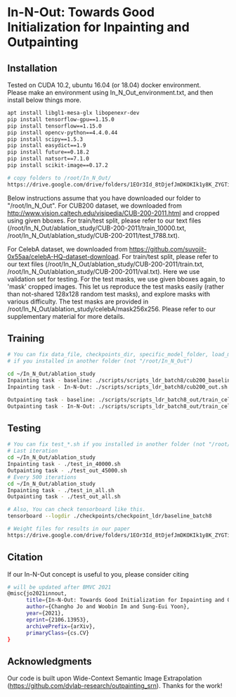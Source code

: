 # In-N-Out: Towards Good Initialization for Inpainting and Outpainting
## Installation
Tested on CUDA 10.2, ubuntu 16.04 (or 18.04) docker environment.\
Please make an environment using In_N_Out_environment.txt, and then install below things more.
```sh
apt install libgl1-mesa-glx libopenexr-dev
pip install tensorflow-gpu==1.15.0 
pip install tensorflow==1.15.0
pip install opencv-python==4.4.0.44
pip install scipy==1.5.3
pip install easydict==1.9
pip install future==0.18.2
pip install natsort==7.1.0
pip install scikit-image==0.17.2

# copy folders to /root/In_N_Out/
https://drive.google.com/drive/folders/1EOr3Id_8tDjefJmDKOKIk1y8K_ZYGTiI?usp=sharing
```

Below instructions assume that you have downloaded our folder to "/root/In_N_Out".
For CUB200 dataset, we downloaded from http://www.vision.caltech.edu/visipedia/CUB-200-2011.html and cropped using given bboxes. For train/test split, please refer to our text files (/root/In_N_Out/ablation_study/CUB-200-2011/train_10000.txt, /root/In_N_Out/ablation_study/CUB-200-2011/test_1788.txt).

For CelebA dataset, we downloaded from https://github.com/suvojit-0x55aa/celebA-HQ-dataset-download. For train/test split, please refer to our text files (/root/In_N_Out/ablation_study/CUB-200-2011/train.txt, /root/In_N_Out/ablation_study/CUB-200-2011/val.txt). Here we use validation set for testing. For the test masks, we use given bboxes again, to 'mask' cropped images. This let us reproduce the test masks easily (rather than not-shared 128x128 random test masks), and explore masks with various difficulty. The test masks are provided in /root/In_N_Out/ablation_study/celebA/mask256x256. Please refer to our supplementary material for more details. 

## Training
```sh
# You can fix data_file, checkpoints_dir, specific_model_folder, load_model_dir in each shell 
# if you installed in another folder (not "/root/In_N_Out")

cd ~/In_N_Out/ablation_study
Inpainting task - baseline: ./scripts/scripts_ldr_batch8/cub200_baseline.sh
Inpainting task - In-N-Out: ./scripts/scripts_ldr_batch8/cub200_out.sh

Outpainting task - baseline: ./scripts/scripts_ldr_batch8_out/train_celebA_baseline.sh
Outpainting task - In-N-Out: ./scripts/scripts_ldr_batch8_out/train_celebA_in.sh
```

## Testing
```sh
# You can fix test_*.sh if you installed in another folder (not "/root/In_N_Out")
# Last iteration
cd ~/In_N_Out/ablation_study
Inpainting task - ./test_in_40000.sh
Outpainting task - ./test_out_45000.sh
# Every 500 iterations 
cd ~/In_N_Out/ablation_study
Inpainting task - ./test_in_all.sh
Outpainting task - ./test_out_all.sh

# Also, You can check tensorboard like this.
tensorboard --logdir ./checkpoints/checkpoint_ldr/baseline_batch8

# Weight files for results in our paper
https://drive.google.com/drive/folders/1EOr3Id_8tDjefJmDKOKIk1y8K_ZYGTiI?usp=sharing
```

## Citation
If our In-N-Out concept is useful to you, please consider citing
```sh
# will be updated after BMVC 2021
@misc{jo2021innout,
      title={In-N-Out: Towards Good Initialization for Inpainting and Outpainting}, 
      author={Changho Jo and Woobin Im and Sung-Eui Yoon},
      year={2021},
      eprint={2106.13953},
      archivePrefix={arXiv},
      primaryClass={cs.CV}
}
```

## Acknowledgments
Our code is built upon Wide-Context Semantic Image Extrapolation (https://github.com/dvlab-research/outpainting_srn). Thanks for the work!
